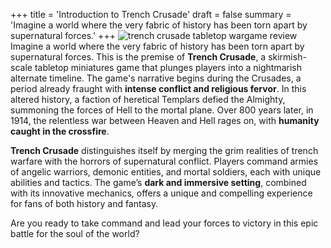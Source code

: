 +++
title = 'Introduction to Trench Crusade'
draft = false
summary = 'Imagine a world where the very fabric of history has been torn apart by supernatural forces.'
+++
![trench crusade tabletop wargame review](/images/trench-crusade-wargame.webp)
Imagine a world where the very fabric of history has been torn apart by supernatural forces. This is the premise of **Trench Crusade**, a skirmish-scale tabletop miniatures game that plunges players into a nightmarish alternate timeline. The game's narrative begins during the Crusades, a period already fraught with **intense conflict and religious fervor**. In this altered history, a faction of heretical Templars defied the Almighty, summoning the forces of Hell to the mortal plane. Over 800 years later, in 1914, the relentless war between Heaven and Hell rages on, with **humanity caught in the crossfire**.

**Trench Crusade** distinguishes itself by merging the grim realities of trench warfare with the horrors of supernatural conflict. Players command armies of angelic warriors, demonic entities, and mortal soldiers, each with unique abilities and tactics. The game’s **dark and immersive setting**, combined with its innovative mechanics, offers a unique and compelling experience for fans of both history and fantasy.

Are you ready to take command and lead your forces to victory in this epic battle for the soul of the world?
